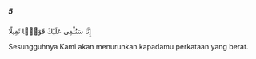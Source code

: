 ##### 5

<span class="ayah">إِنَّا سَنُلْقِى عَلَيْكَ قَوْلًۭا ثَقِيلًا</span>

<span class="ayah_translation">Sesungguhnya Kami akan menurunkan kapadamu perkataan yang berat.</span>
